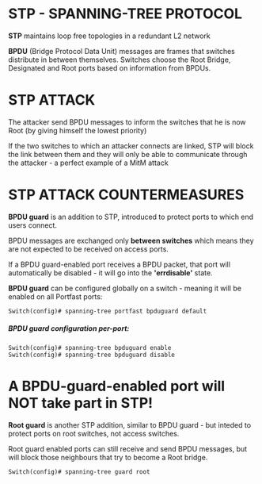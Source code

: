 # STP - SPANNING-TREE PROTOCOL


**STP** maintains loop free topologies in a redundant L2 network

**BPDU** (Bridge Protocol Data Unit) messages are frames that switches distribute in between themselves. Switches choose the Root Bridge, Designated and Root ports based on information from BPDUs.

# STP ATTACK

The attacker send BPDU messages to inform the switches that he is now Root (by giving himself the lowest priority)

If the two switches to which an attacker connects are linked, STP will block the link between them and they will only be able to communicate through the attacker  - a perfect example of a MitM attack

# STP ATTACK COUNTERMEASURES

**BPDU guard** is an addition to STP, introduced to protect ports to which end users connect.

BPDU messages are exchanged only **between switches** which means they are not expected to be received on access ports.

If a BPDU guard-enabled port receives a BPDU packet, that port will automatically be disabled - it will go into the **'errdisable'** state. 

**BPDU guard** can be configured globally on a switch - meaning it will be enabled on all Portfast ports:

```
Switch(config)# spanning-tree portfast bpduguard default
```

##### BPDU guard configuration per-port:
```
Switch(config)# spanning-tree bpduguard enable
Switch(config)# spanning-tree bpduguard disable
```

# A BPDU-guard-enabled port will NOT take part in STP!

**Root guard** is another STP addition, similar to BPDU guard - but inteded to protect ports on root switches, not access switches.

Root guard enabled ports can still receive and send BPDU messages, but will block those neighbours that try to become a Root bridge.

```
Switch(config)# spanning-tree guard root
```








